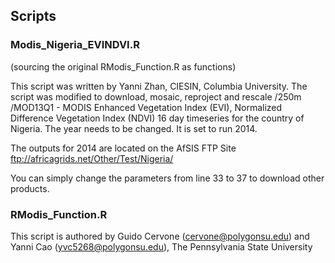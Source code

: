 ## Scripts

### Modis_Nigeria_EVINDVI.R 
(sourcing the original RModis_Function.R as functions) 

This script was written by Yanni Zhan, CIESIN, Columbia University. The script was modified to download, mosaic, reproject and rescale /250m /MOD13Q1 - MODIS Enhanced Vegetation Index (EVI), Normalized Difference Vegetation Index (NDVI) 16 day timeseries for the country of Nigeria. The year needs to be changed. It is set to run 2014. 

The outputs for 2014 are located on the AfSIS FTP Site 
ftp://africagrids.net/Other/Test/Nigeria/

You can simply change the parameters from line 33 to 37 to download other products.

### RModis_Function.R 
This script is authored by Guido Cervone (cervone@polygonsu.edu) and Yanni Cao (yvc5268@polygonsu.edu), The Pennsylvania State University
